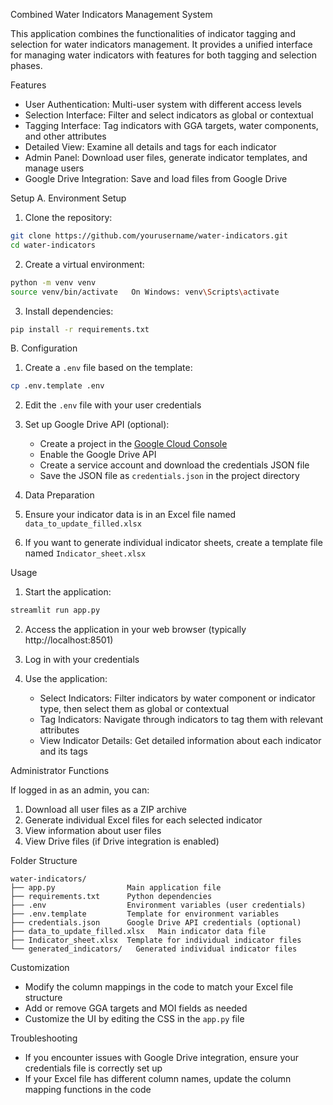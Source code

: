  Combined Water Indicators Management System

This application combines the functionalities of indicator tagging and selection for water indicators management. It provides a unified interface for managing water indicators with features for both tagging and selection phases.

 Features

- User Authentication: Multi-user system with different access levels
- Selection Interface: Filter and select indicators as global or contextual
- Tagging Interface: Tag indicators with GGA targets, water components, and other attributes
- Detailed View: Examine all details and tags for each indicator
- Admin Panel: Download user files, generate indicator templates, and manage users
- Google Drive Integration: Save and load files from Google Drive

Setup
A. Environment Setup

1. Clone the repository:
```bash
git clone https://github.com/yourusername/water-indicators.git
cd water-indicators
```

2. Create a virtual environment:
```bash
python -m venv venv
source venv/bin/activate   On Windows: venv\Scripts\activate
```

3. Install dependencies:
```bash
pip install -r requirements.txt
```

B. Configuration

1. Create a `.env` file based on the template:
```bash
cp .env.template .env
```

2. Edit the `.env` file with your user credentials

3. Set up Google Drive API (optional):
   - Create a project in the [Google Cloud Console](https://console.cloud.google.com/)
   - Enable the Google Drive API
   - Create a service account and download the credentials JSON file
   - Save the JSON file as `credentials.json` in the project directory

 3. Data Preparation

1. Ensure your indicator data is in an Excel file named `data_to_update_filled.xlsx`
2. If you want to generate individual indicator sheets, create a template file named `Indicator_sheet.xlsx`

 Usage

1. Start the application:
```bash
streamlit run app.py
```

2. Access the application in your web browser (typically http://localhost:8501)

3. Log in with your credentials

4. Use the application:
   - Select Indicators: Filter indicators by water component or indicator type, then select them as global or contextual
   - Tag Indicators: Navigate through indicators to tag them with relevant attributes
   - View Indicator Details: Get detailed information about each indicator and its tags

 Administrator Functions

If logged in as an admin, you can:

1. Download all user files as a ZIP archive
2. Generate individual Excel files for each selected indicator
3. View information about user files
4. View Drive files (if Drive integration is enabled)

 Folder Structure

```
water-indicators/
├── app.py                Main application file
├── requirements.txt      Python dependencies
├── .env                  Environment variables (user credentials)
├── .env.template         Template for environment variables
├── credentials.json      Google Drive API credentials (optional)
├── data_to_update_filled.xlsx   Main indicator data file
├── Indicator_sheet.xlsx  Template for individual indicator files
└── generated_indicators/   Generated individual indicator files
```

 Customization

- Modify the column mappings in the code to match your Excel file structure
- Add or remove GGA targets and MOI fields as needed
- Customize the UI by editing the CSS in the `app.py` file

 Troubleshooting

- If you encounter issues with Google Drive integration, ensure your credentials file is correctly set up
- If your Excel file has different column names, update the column mapping functions in the code